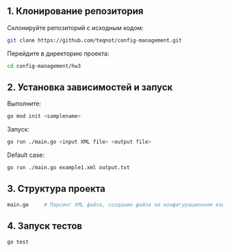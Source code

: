 ## 1. Клонирование репозитория
Склонируйте репозиторий с исходным кодом:
```bash
git clone https://github.com/teqnot/config-management.git
```

Перейдите в директорию проекта:
```bash
cd config-management/hw3
```

## 2. Установка зависимостей и запуск
Выполните:
```bash
go mod init <samplename>
```

Запуск:
```bash
go run ./main.go <input XML file> <output file>
```
Default case:
```bash
go run ./main.go example1.xml output.txt
```

## 3. Структура проекта
```bash
main.go     # Парсинг XML файла, создание файла на конфигурационном языке
```

## 4. Запуск тестов
```bash
go test
```